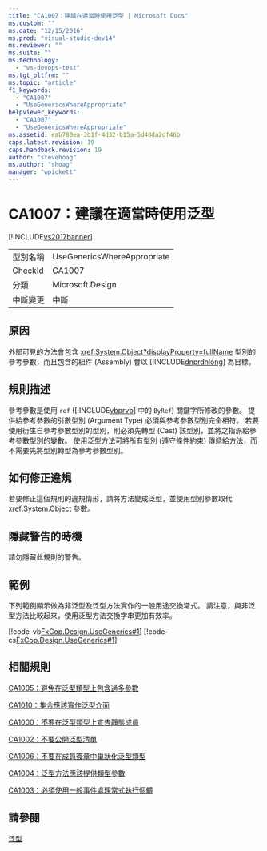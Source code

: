 ```yaml
---
title: "CA1007：建議在適當時使用泛型 | Microsoft Docs"
ms.custom: ""
ms.date: "12/15/2016"
ms.prod: "visual-studio-dev14"
ms.reviewer: ""
ms.suite: ""
ms.technology: 
  - "vs-devops-test"
ms.tgt_pltfrm: ""
ms.topic: "article"
f1_keywords: 
  - "CA1007"
  - "UseGenericsWhereAppropriate"
helpviewer_keywords: 
  - "CA1007"
  - "UseGenericsWhereAppropriate"
ms.assetid: eab780ea-3b1f-4d32-b15a-5d48da2df46b
caps.latest.revision: 19
caps.handback.revision: 19
author: "stevehoag"
ms.author: "shoag"
manager: "wpickett"
---
```

# CA1007：建議在適當時使用泛型
[!INCLUDE[vs2017banner](../code-quality/includes/vs2017banner.md)]

|||  
|-|-|  
|型別名稱|UseGenericsWhereAppropriate|  
|CheckId|CA1007|  
|分類|Microsoft.Design|  
|中斷變更|中斷|  
  
## 原因  
 外部可見的方法會包含 <xref:System.Object?displayProperty=fullName> 型別的參考參數，而且包含的組件 \(Assembly\) 會以 [!INCLUDE[dnprdnlong](../code-quality/includes/dnprdnlong_md.md)] 為目標。  
  
## 規則描述  
 參考參數是使用 `ref` \([!INCLUDE[vbprvb](../code-quality/includes/vbprvb_md.md)] 中的 `ByRef`\) 關鍵字所修改的參數。  提供給參考參數的引數型別 \(Argument Type\) 必須與參考參數型別完全相符。  若要使用衍生自參考參數型別的型別，則必須先轉型 \(Cast\) 該型別，並將之指派給參考參數型別的變數。  使用泛型方法可將所有型別 \(遵守條件約束\) 傳遞給方法，而不需要先將型別轉型為參考參數型別。  
  
## 如何修正違規  
 若要修正這個規則的違規情形，請將方法變成泛型，並使用型別參數取代 <xref:System.Object> 參數。  
  
## 隱藏警告的時機  
 請勿隱藏此規則的警告。  
  
## 範例  
 下列範例顯示做為非泛型及泛型方法實作的一般用途交換常式。  請注意，與非泛型方法比較起來，使用泛型方法交換字串更加有效率。  
  
 [!code-vb[FxCop.Design.UseGenerics#1](../code-quality/codesnippet/VisualBasic/ca1007-use-generics-where-appropriate_1.vb)]
 [!code-cs[FxCop.Design.UseGenerics#1](../code-quality/codesnippet/CSharp/ca1007-use-generics-where-appropriate_1.cs)]  
  
## 相關規則  
 [CA1005：避免在泛型類型上包含過多參數](../code-quality/ca1005-avoid-excessive-parameters-on-generic-types.md)  
  
 [CA1010：集合應該實作泛型介面](../code-quality/ca1010-collections-should-implement-generic-interface.md)  
  
 [CA1000：不要在泛型類型上宣告靜態成員](../code-quality/ca1000-do-not-declare-static-members-on-generic-types.md)  
  
 [CA1002：不要公開泛型清單](../Topic/CA1002:%20Do%20not%20expose%20generic%20lists.md)  
  
 [CA1006：不要在成員簽章中巢狀化泛型類型](../code-quality/ca1006-do-not-nest-generic-types-in-member-signatures.md)  
  
 [CA1004：泛型方法應該提供類型參數](../code-quality/ca1004-generic-methods-should-provide-type-parameter.md)  
  
 [CA1003：必須使用一般事件處理常式執行個體](../Topic/CA1003:%20Use%20generic%20event%20handler%20instances.md)  
  
## 請參閱  
 [泛型](/dotnet/csharp/programming-guide/generics/index)